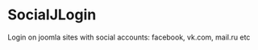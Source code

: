 SocialJLogin
============

Login on joomla sites with social accounts: facebook, vk.com, mail.ru etc